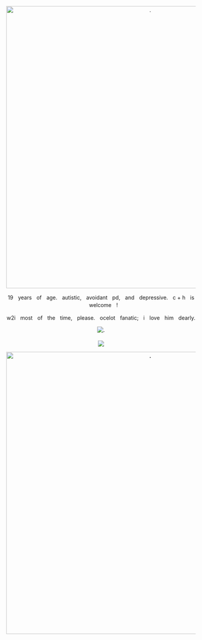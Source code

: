 <p align="center">
  <img width="750" src="https://files.catbox.moe/2twp3l.png?v=e3c0bc0f=true" alt="."/>
</p>

<p align="center">
19ㅤyearsㅤofㅤage.ㅤautistic,ㅤavoidantㅤpd,ㅤandㅤdepressive.ㅤc + hㅤisㅤwelcomeㅤ!
</p>
<p align="center">
w2iㅤmostㅤofㅤtheㅤtime,ㅤplease.ㅤocelotㅤfanatic;ㅤiㅤloveㅤhimㅤdearly.
</p>

 <p align="center">
  <img src="https://files.catbox.moe/rzm9b1.gif?v=e3c0bc0f=true" alt="."/>
</p>

<p align="center">
<h4 align="center"

![](https://komarev.com/ghpvc/?username=bbkazyaoi&label=VIEWS+++&color=752b2a)

 <p align="center">
  <img width="750" src="https://files.catbox.moe/bof6i0.png?v=e3c0bc0f=true" alt="."/>
</p>
